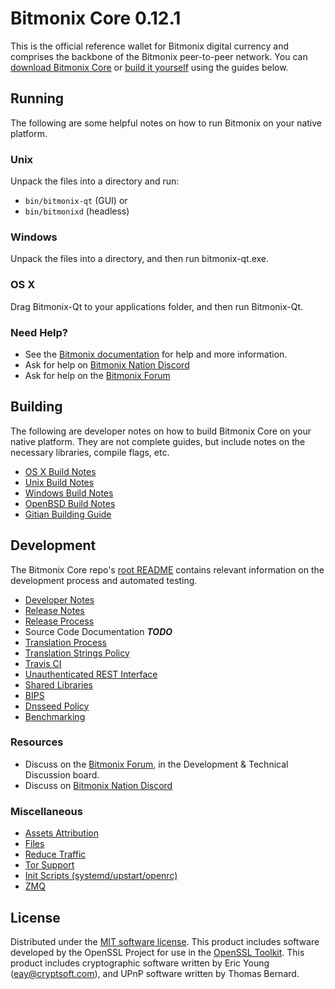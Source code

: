 Bitmonix Core 0.12.1
=====================

This is the official reference wallet for Bitmonix digital currency and comprises the backbone of the Bitmonix peer-to-peer network. You can [download Bitmonix Core](https://www.bitmonix.org/downloads/) or [build it yourself](#building) using the guides below.

Running
---------------------
The following are some helpful notes on how to run Bitmonix on your native platform.

### Unix

Unpack the files into a directory and run:

- `bin/bitmonix-qt` (GUI) or
- `bin/bitmonixd` (headless)

### Windows

Unpack the files into a directory, and then run bitmonix-qt.exe.

### OS X

Drag Bitmonix-Qt to your applications folder, and then run Bitmonix-Qt.

### Need Help?

* See the [Bitmonix documentation](https://dashpay.atlassian.net/wiki/display/DOC)
for help and more information.
* Ask for help on [Bitmonix Nation Discord](http://bitmonixchat.org)
* Ask for help on the [Bitmonix Forum](https://bitmonix.org/forum)

Building
---------------------
The following are developer notes on how to build Bitmonix Core on your native platform. They are not complete guides, but include notes on the necessary libraries, compile flags, etc.

- [OS X Build Notes](build-osx.md)
- [Unix Build Notes](build-unix.md)
- [Windows Build Notes](build-windows.md)
- [OpenBSD Build Notes](build-openbsd.md)
- [Gitian Building Guide](gitian-building.md)

Development
---------------------
The Bitmonix Core repo's [root README](/README.md) contains relevant information on the development process and automated testing.

- [Developer Notes](developer-notes.md)
- [Release Notes](release-notes.md)
- [Release Process](release-process.md)
- Source Code Documentation ***TODO***
- [Translation Process](translation_process.md)
- [Translation Strings Policy](translation_strings_policy.md)
- [Travis CI](travis-ci.md)
- [Unauthenticated REST Interface](REST-interface.md)
- [Shared Libraries](shared-libraries.md)
- [BIPS](bips.md)
- [Dnsseed Policy](dnsseed-policy.md)
- [Benchmarking](benchmarking.md)

### Resources
* Discuss on the [Bitmonix Forum](https://bitmonix.org/forum), in the Development & Technical Discussion board.
* Discuss on [Bitmonix Nation Discord](http://bitmonixchat.org)

### Miscellaneous
- [Assets Attribution](assets-attribution.md)
- [Files](files.md)
- [Reduce Traffic](reduce-traffic.md)
- [Tor Support](tor.md)
- [Init Scripts (systemd/upstart/openrc)](init.md)
- [ZMQ](zmq.md)

License
---------------------
Distributed under the [MIT software license](/COPYING).
This product includes software developed by the OpenSSL Project for use in the [OpenSSL Toolkit](https://www.openssl.org/). This product includes
cryptographic software written by Eric Young ([eay@cryptsoft.com](mailto:eay@cryptsoft.com)), and UPnP software written by Thomas Bernard.
